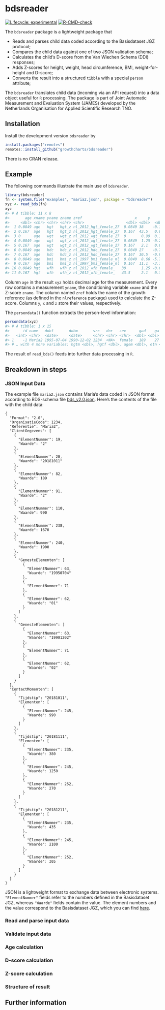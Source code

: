 
<!-- README.md is generated from README.Rmd. Please edit that file -->

# bdsreader

<!-- badges: start -->

[![Lifecycle:
experimental](https://img.shields.io/badge/lifecycle-experimental-orange.svg)](https://lifecycle.r-lib.org/articles/stages.html#experimental)
[![R-CMD-check](https://github.com/growthcharts/bdsreader/workflows/R-CMD-check/badge.svg)](https://github.com/growthcharts/bdsreader/actions)
<!-- badges: end -->

The `bdsreader` package is a lightweight package that

-   Reads and parses child data coded according to the Basisdataset JGZ
    protocol;
-   Compares the child data against one of two JSON validation schema;
-   Calculates the child’s D-score from the Van Wiechen Schema (DDI)
    responses;
-   Adds Z-scores for height, weight, head circumference, BMI,
    weight-for-height and D-score;
-   Converts the result into a structured `tibble` with a special
    `person` attribute;

The `bdsreader` translates child data (incoming via an API request) into
a data object useful for `R` processing. The package is part of Joint
Automatic Measurement and Evaluation System (JAMES) developed by the
Netherlands Organisation for Applied Scientific Research TNO.

## Installation

Install the development version `bdsreader` by

``` r
install.packages("remotes")
remotes::install_github("growthcharts/bdsreader")
```

There is no CRAN release.

## Example

The following commands illustrate the main use of `bdsreader`.

``` r
library(bdsreader)
fn <- system.file("examples", "maria2.json", package = "bdsreader")
xyz <- read_bds(fn)
xyz
#> # A tibble: 11 x 8
#>       age xname yname zname zref                        x     y      z
#>     <dbl> <chr> <chr> <chr> <chr>                   <dbl> <dbl>  <dbl>
#>  1 0.0849 age   hgt   hgt_z nl_2012_hgt_female_27  0.0849 38    -0.158
#>  2 0.167  age   hgt   hgt_z nl_2012_hgt_female_27  0.167  43.5   0.047
#>  3 0      age   wgt   wgt_z nl_2012_wgt_female_27  0       0.99  0.19 
#>  4 0.0849 age   wgt   wgt_z nl_2012_wgt_female_27  0.0849  1.25 -0.203
#>  5 0.167  age   wgt   wgt_z nl_2012_wgt_female_27  0.167   2.1   0.015
#>  6 0.0849 age   hdc   hdc_z nl_2012_hdc_female_27  0.0849 27    -0.709
#>  7 0.167  age   hdc   hdc_z nl_2012_hdc_female_27  0.167  30.5  -0.913
#>  8 0.0849 age   bmi   bmi_z nl_1997_bmi_female_nl  0.0849  8.66 -5.72 
#>  9 0.167  age   bmi   bmi_z nl_1997_bmi_female_nl  0.167  11.1  -3.77 
#> 10 0.0849 hgt   wfh   wfh_z nl_2012_wfh_female_   38       1.25 -0.001
#> 11 0.167  hgt   wfh   wfh_z nl_2012_wfh_female_   43.5     2.1   0.326
```

Column `age` in the result `xyz` holds decimal age for the measurement.
Every row contains a measurement `yname`, the conditioning variable
`xname` and the Z-score `zname`. The column named `zref` holds the name
of the growth reference (as defined in the `nlreference` package) used
to calculate the Z-score. Columns `y`, `x` and `z` store their values,
respectively.

The `persondata()` function extracts the person-level information:

``` r
persondata(xyz)
#> # A tibble: 1 x 15
#>      id name   dobf       dobm       src   dnr   sex      gad    ga   smo    bw
#>   <int> <chr>  <date>     <date>     <chr> <chr> <chr>  <dbl> <dbl> <dbl> <dbl>
#> 1    -1 Maria2 1995-07-04 1990-12-02 1234  <NA>  female   189    27     1   990
#> # … with 4 more variables: hgtm <dbl>, hgtf <dbl>, agem <dbl>, etn <chr>
```

The result of `read_bds()` feeds into further data processing in `R`.

## Breakdown in steps

### JSON Input Data

The example file `maria2.json` contains Maria’s data coded in JSON
format according to BDS-schema file
[bds\_v2.0.json](https://raw.githubusercontent.com/growthcharts/bdsreader/master/inst/schemas/bds_v2.0.json).
Here’s the contents of the file with the child data:

    {
      "Format": "2.0",
      "OrganisatieCode": 1234,
      "Referentie": "Maria2",
      "ClientGegevens": [
        {
          "ElementNummer": 19,
          "Waarde": "2"
        },
        {
          "ElementNummer": 20,
          "Waarde": "20181011"
        },
        {
          "ElementNummer": 82,
          "Waarde": 189
        },
        {
          "ElementNummer": 91,
          "Waarde": "2"
        },
        {
          "ElementNummer": 110,
          "Waarde": 990
        },
        {
          "ElementNummer": 238,
          "Waarde": 1670
        },
        {
          "ElementNummer": 240,
          "Waarde": 1900
        },
        {
          "GenesteElementen": [
            {
              "ElementNummer": 63,
              "Waarde": "19950704"
            },
            {
              "ElementNummer": 71
            },
            {
              "ElementNummer": 62,
              "Waarde": "01"
            }
          ]
        },
        {
          "GenesteElementen": [
            {
              "ElementNummer": 63,
              "Waarde": "19901202"
            },
            {
              "ElementNummer": 71
            },
            {
              "ElementNummer": 62,
              "Waarde": "02"
            }
          ]
        }
      ],
      "ContactMomenten": [
        {
          "Tijdstip": "20181011",
          "Elementen": [
            {
              "ElementNummer": 245,
              "Waarde": 990
            }
          ]
        },
        {
          "Tijdstip": "20181111",
          "Elementen": [
            {
              "ElementNummer": 235,
              "Waarde": 380
            },
            {
              "ElementNummer": 245,
              "Waarde": 1250
            },
            {
              "ElementNummer": 252,
              "Waarde": 270
            }
          ]
        },
        {
          "Tijdstip": "20181211",
          "Elementen": [
            {
              "ElementNummer": 235,
              "Waarde": 435
            },
            {
              "ElementNummer": 245,
              "Waarde": 2100
            },
            {
              "ElementNummer": 252,
              "Waarde": 305
            }
          ]
        }
      ]
    }

JSON is a lightweight format to exchange data between electronic
systems. `"ElementNummer"` fields refer to the numbers defined in the
Basisdataset JGZ, whereas `"Waarde"` fields contain the value. The
element numbers and the value correspond to the Basisdataset JGZ, which
you can find
[here](https://www.ncj.nl/themadossiers/informatisering/basisdataset/documentatie/).

### Read and parse input data

### Validate input data

### Age calculation

### D-score calculation

### Z-score calculation

### Structure of result

## Further information
